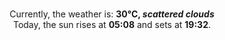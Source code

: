 <p  align="center"><br/>Currently, the weather is: <b> 30°C, <i>scattered clouds</i></b></br>Today, the sun rises at <b>05:08</b> and sets at <b>19:32</b>.</p>